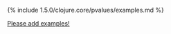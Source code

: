 {% include 1.5.0/clojure.core/pvalues/examples.md %}

[Please add examples!](https://github.com/arrdem/grimoire/edit/master/_includes/1.6.0/clojure.core/pvalues/examples.md)
